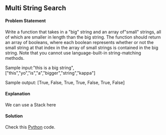 ## Multi String Search

#### Problem Statement


Write a function that takes in a "big" string and an array of"small" strings, all of which are smaller in length than the big string. The function should return an array
of booleans, where each boolean represents whether or not the small string at that index in the array of small strings is contained in the big string. Note that you
cannot use language-built-in string-matching methods.

Sample input:"this is a big string", ["this","yo","is","a","bigger","string","kappa"]

Sample output: [True, False, True, True, False, True, False]



#### Explanation

We can use a Stack here


#### Solution

Check this [Python](../python/Multi_String_Search.py) code.


